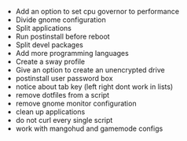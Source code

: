 - Add an option to set cpu governor to performance
- Divide gnome configuration
- Split applications
- Run postinstall before reboot
- Split devel packages
- Add more programming languages
- Create a sway profile
- Give an option to create an unencrypted drive
- postinstall user password box
- notice about tab key (left right dont work in lists)
- remove dotfiles from a script
- remove gnome monitor configuration
- clean up applications
- do not curl every single script
- work with mangohud and gamemode configs
